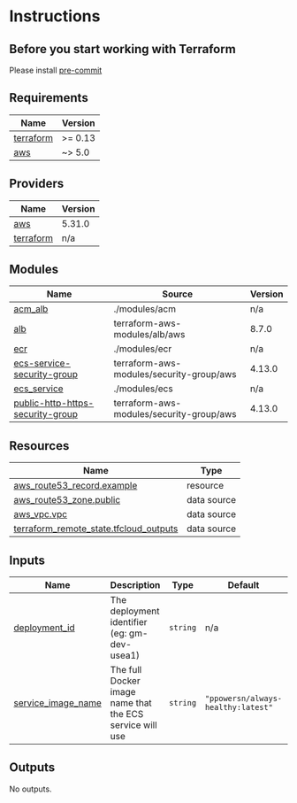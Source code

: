 # Instructions
## Before you start working with Terraform

Please install [pre-commit](https://pre-commit.com/#install)

<!-- BEGINNING OF PRE-COMMIT-TERRAFORM DOCS HOOK -->
## Requirements

| Name | Version |
|------|---------|
| <a name="requirement_terraform"></a> [terraform](#requirement\_terraform) | >= 0.13 |
| <a name="requirement_aws"></a> [aws](#requirement\_aws) | ~> 5.0 |

## Providers

| Name | Version |
|------|---------|
| <a name="provider_aws"></a> [aws](#provider\_aws) | 5.31.0 |
| <a name="provider_terraform"></a> [terraform](#provider\_terraform) | n/a |

## Modules

| Name | Source | Version |
|------|--------|---------|
| <a name="module_acm_alb"></a> [acm\_alb](#module\_acm\_alb) | ./modules/acm | n/a |
| <a name="module_alb"></a> [alb](#module\_alb) | terraform-aws-modules/alb/aws | 8.7.0 |
| <a name="module_ecr"></a> [ecr](#module\_ecr) | ./modules/ecr | n/a |
| <a name="module_ecs-service-security-group"></a> [ecs-service-security-group](#module\_ecs-service-security-group) | terraform-aws-modules/security-group/aws | 4.13.0 |
| <a name="module_ecs_service"></a> [ecs\_service](#module\_ecs\_service) | ./modules/ecs | n/a |
| <a name="module_public-http-https-security-group"></a> [public-http-https-security-group](#module\_public-http-https-security-group) | terraform-aws-modules/security-group/aws | 4.13.0 |

## Resources

| Name | Type |
|------|------|
| [aws_route53_record.example](https://registry.terraform.io/providers/hashicorp/aws/latest/docs/resources/route53_record) | resource |
| [aws_route53_zone.public](https://registry.terraform.io/providers/hashicorp/aws/latest/docs/data-sources/route53_zone) | data source |
| [aws_vpc.vpc](https://registry.terraform.io/providers/hashicorp/aws/latest/docs/data-sources/vpc) | data source |
| [terraform_remote_state.tfcloud_outputs](https://registry.terraform.io/providers/hashicorp/terraform/latest/docs/data-sources/remote_state) | data source |

## Inputs

| Name | Description | Type | Default | Required |
|------|-------------|------|---------|:--------:|
| <a name="input_deployment_id"></a> [deployment\_id](#input\_deployment\_id) | The deployment identifier (eg: gm-dev-usea1) | `string` | n/a | yes |
| <a name="input_service_image_name"></a> [service\_image\_name](#input\_service\_image\_name) | The full Docker image name that the ECS service will use | `string` | `"ppowersn/always-healthy:latest"` | no |

## Outputs

No outputs.
<!-- END OF PRE-COMMIT-TERRAFORM DOCS HOOK -->
